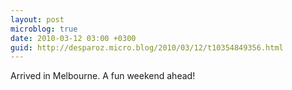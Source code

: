```yaml
---
layout: post
microblog: true
date: 2010-03-12 03:00 +0300
guid: http://desparoz.micro.blog/2010/03/12/t10354849356.html
---
```

Arrived in Melbourne. A fun weekend ahead!
